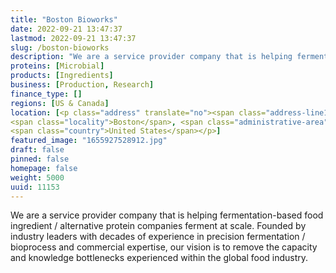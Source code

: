 ```yaml
---
title: "Boston Bioworks"
date: 2022-09-21 13:47:37
lastmod: 2022-09-21 13:47:37
slug: /boston-bioworks
description: "We are a service provider company that is helping fermentation-based food ingredient / alternative protein companies ferment at scale. Founded by industry leaders with decades of experience in precision fermentation / bioprocess and commercial expertise, our vision is to remove the capacity and knowledge bottlenecks experienced within the global food industry."
proteins: [Microbial]
products: [Ingredients]
business: [Production, Research]
finance_type: []
regions: [US & Canada]
location: [<p class="address" translate="no"><span class="address-line1">City Hall Square 2</span><br>
<span class="locality">Boston</span>, <span class="administrative-area">Massachusetts</span> <span class="postal-code">02203</span><br>
<span class="country">United States</span></p>]
featured_image: "1655927528912.jpg"
draft: false
pinned: false
homepage: false
weight: 5000
uuid: 11153
---
```

<p>We are a service provider company that is helping fermentation-based food ingredient / alternative protein companies ferment at scale. Founded by industry leaders with decades of experience in precision fermentation / bioprocess and commercial expertise, our vision is to remove the capacity and knowledge bottlenecks experienced within the global food industry.</p>
